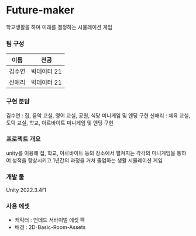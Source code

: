 # Future-maker
학교생활을 하며 미래를 결정하는 시뮬레이션 게임

### 팀 구성  
|이름|전공|
|----|----|
|김수연|빅데이터 21|
|신애리|빅데이터 21|

### 구현 분담
김수연 : 집, 음악 교실, 영어 교실, 공원, 식당 미니게임 및 엔딩 구현
신애리 : 체육 교실, 도덕 교실, 학교, 아르바이트 미니게임 및 엔딩 구현



### 프로젝트 개요   
unity를 이용해 집, 학교, 아르바이트 등의 장소에서 펼쳐지는 각각의 미니게임을 통하여 성적을 향상시키고 1년간의 과정을 거쳐 졸업하는 생활 시뮬레이션 게임


### 개발 툴  
Unity 2022.3.4f1


### 사용 에셋  
* 캐릭터 : 언데드 서바이벌 에셋 팩
* 배경 : 2D-Basic-Room-Assets



